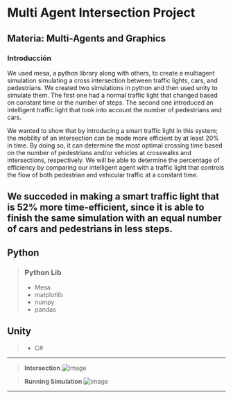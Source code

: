 # **Multi Agent Intersection Project**

## **Materia:** Multi-Agents and Graphics

### Introducción

We used mesa, a python library along with others, to create a multiagent simulation simulating a cross intersection between traffic lights, cars, and pedestrians. We created two simulations in python and then used unity to simulate them. The first one had a normal traffic light that changed based on constant time or the number of steps. The second one introduced an intelligent traffic light that took into account the number of pedestrians and cars.

We wanted to show that by introducing a smart traffic light in this system; the mobility of an intersection can be made more efficient by at least 20% in time. By doing so, it can determine the most optimal crossing time based on the number of pedestrians and/or vehicles at crosswalks and intersections, respectively. We will be able to determine the percentage of efficiency by comparing our intelligent agent with a traffic light that controls the flow of both pedestrian and vehicular traffic at a constant time.

We succeded in making a smart traffic light that is 52% more time-efficient, since it is able to finish the same simulation with an equal number of cars and pedestrians in less steps.
--- 


## **Python**
> ### Python Lib
> - Mesa
> - matplotlib
> - numpy
> - pandas

## **Unity**
> - C#


---


> **Intersection**
> ![image](https://res.cloudinary.com/dxzqahpnn/image/upload/v1663679993/traffic_kjt4xi.png)

> **Running Simulation**
> ![image](https://res.cloudinary.com/dxzqahpnn/image/upload/v1663680531/RunningSim_gpyl3f.png)


---

